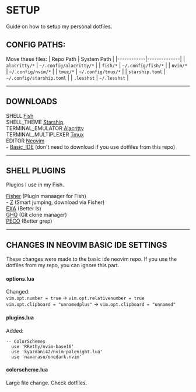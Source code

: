 # SETUP
Guide on how to setup my personal dotfiles.

## CONFIG PATHS:
Move these files:
| Repo Path  | System Path  |
|------------|--------------|
| `alacritty/*` | `~/.config/alacritty/*` |
| `fish/*`  | `~/.config/fish/*` |
| `nvim/*`  | `~/.config/nvim/*` |
| `tmux/*`  | `~/.config/tmux/*` |
| `starship.toml` | `~/.config/starship.toml` |
| `.lesshst` | `~/.lesshst` |

---
## DOWNLOADS

SHELL [Fish](https://github.com/fish-shell/fish-shell)<br />
SHELL_THEME [Starship](https://starship.rs/)<br />
TERMINAL_EMULATOR [Alacritty](https://github.com/alacritty/alacritty)<br />
TERMINAL_MULTIPLEXER [Tmux](https://github.com/tmux/tmux)<br />
EDITOR [Neovim](https://github.com/neovim/neovim)<br />
	- [Basic_IDE](https://github.com/LunarVim/nvim-basic-ide) (don't need to download if you use dotfiles from this repo)<br />

---
## SHELL PLUGINS
Plugins I use in my Fish.

[Fisher](https://github.com/jorgebucaran/fisher) (Plugin manaager for Fish)<br />
	- [Z](https://github.com/jethrokuan/z) (Smart jumping, download via Fisher)<br />
[EXA](https://github.com/ogham/exa) (Better ls)<br />
[GHQ](https://github.com/x-motemen/ghq) (Git clone manager)<br />
[PECO](https://github.com/peco/peco) (Better grep)<br />

---
## CHANGES IN NEOVIM BASIC IDE SETTINGS
These changes were made to the basic ide neovim repo. If you use the dotfiles from my repo, you can ignore this part.

#### options.lua
Changed:<br/>
`vim.opt.number = true` -> `vim.opt.relativenumber = true`<br />
`vim.opt.clipboard = "unnamedplus"` -> `vim.opt.clipboard = "unnamed"`<br />

#### plugins.lua
Added:
``` 
-- ColorSchemes
  use 'RRethy/nvim-base16'
  use 'kyazdani42/nvim-palenight.lua'
  use 'navarasu/onedark.nvim'
```

#### colorscheme.lua
Large file change. Check dotfiles.
